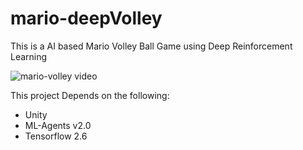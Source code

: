 # mario-deepVolley
This is a AI based Mario Volley Ball Game using Deep Reinforcement Learning

![[mario-volley video](MarioDeepVolley.jpg)](https://www.youtube.com/watch?v=sDEVBsAlFSw&t=63s)

This project Depends on the following:

* Unity
* ML-Agents v2.0
* Tensorflow 2.6

